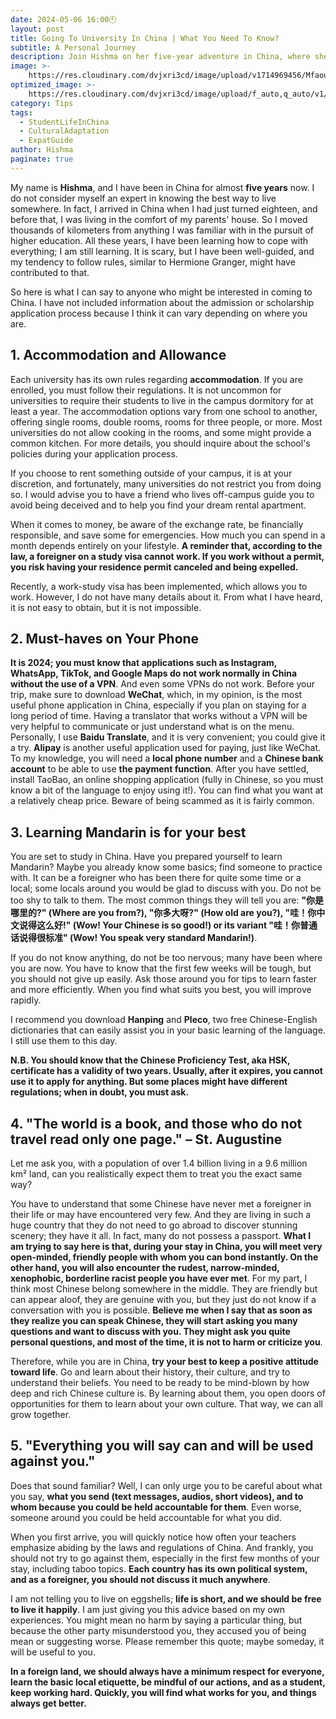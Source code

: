 ```yaml
---
date: 2024-05-06 16:00🕙
layout: post
title: Going To University In China | What You Need To Know?
subtitle: A Personal Journey
description: Join Hishma on her five-year adventure in China, where she shares practical advice and personal experiences for students studying abroad. From navigating dorm life to mastering Mandarin, this guide offers valuable insights for anyone considering higher education in China. Whether you’re a curious traveler or a future student, Hishma’s story sheds light on the challenges and joys of living and learning in a foreign land.
image: >-
    https://res.cloudinary.com/dvjxri3cd/image/upload/v1714969456/Mfaouzia/students-1807505_krdvdu.jpg
optimized_image: >-
    https://res.cloudinary.com/dvjxri3cd/image/upload/f_auto,q_auto/v1/Mfaouzia/students-1807505_krdvdu
category: Tips 
tags:
  - StudentLifeInChina
  - CulturalAdaptation
  - ExpatGuide
author: Hishma
paginate: true
---
```

  My name is **Hishma**, and I have been in China for almost **five years** now. I do not consider myself an expert in knowing the best way to live somewhere. In fact, I arrived in China when I had just turned eighteen, and before that, I was living in the comfort of my parents' house. So I moved thousands of kilometers from anything I was familiar with in the pursuit of higher education. All these years, I have been learning how to cope with everything; I am still learning. It is scary, but I have been well-guided, and my tendency to follow rules, similar to Hermione Granger, might have contributed to that.

  So here is what I can say to anyone who might be interested in coming to China. I have not included information about the admission or scholarship application process because I think it can vary depending on where you are.

## 1. Accommodation and Allowance
  Each university has its own rules regarding **accommodation**. If you are enrolled, you must follow their regulations. It is not uncommon for universities to require their students to live in the campus dormitory for at least a year. The accommodation options vary from one school to another, offering single rooms, double rooms, rooms for three people, or more. Most universities do not allow cooking in the rooms, and some might provide a common kitchen. For more details, you should inquire about the school's policies during your application process.

  If you choose to rent something outside of your campus, it is at your discretion, and fortunately, many universities do not restrict you from doing so. I would advise you to have a friend who lives off-campus guide you to avoid being deceived and to help you find your dream rental apartment.

  When it comes to money, be aware of the exchange rate, be financially responsible, and save some for emergencies. How much you can spend in a month depends entirely on your lifestyle. **A reminder that, according to the law, a foreigner on a study visa cannot work. If you work without a permit, you risk having your residence permit canceled and being expelled.**

  Recently, a work-study visa has been implemented, which allows you to work. However, I do not have many details about it. From what I have heard, it is not easy to obtain, but it is not impossible.

## 2. Must-haves on Your Phone
  **It is 2024; you must know that applications such as Instagram, WhatsApp, TikTok, and Google Maps do not work normally in China without the use of a VPN**. And even some VPNs do not work. Before your trip, make sure to download **WeChat**, which, in my opinion, is the most useful phone application in China, especially if you plan on staying for a long period of time. Having a translator that works without a VPN will be very helpful to communicate or just understand what is on the menu. Personally, I use **Baidu Translate**, and it is very convenient; you could give it a try. **Alipay** is another useful application used for paying, just like WeChat. To my knowledge, you will need a **local phone number** and a **Chinese bank account** to be able to use **the payment function**. After you have settled, install TaoBao, an online shopping application (fully in Chinese, so you must know a bit of the language to enjoy using it!). You can find what you want at a relatively cheap price. Beware of being scammed as it is fairly common.

## 3. Learning Mandarin is for your best
  You are set to study in China. Have you prepared yourself to learn Mandarin? Maybe you already know some basics; find someone to practice with. It can be a foreigner who has been there for quite some time or a local; some locals around you would be glad to discuss with you. Do not be too shy to talk to them. The most common things they will tell you are: **"你是哪里的?" (Where are you from?), "你多大呀?" (How old are you?), "哇！你中文说得这么好!" (Wow! Your Chinese is so good!) or its variant "哇！你普通话说得很标准" (Wow! You speak very standard Mandarin!)**.

  If you do not know anything, do not be too nervous; many have been where you are now. You have to know that the first few weeks will be tough, but you should not give up easily. Ask those around you for tips to learn faster and more efficiently. When you find what suits you best, you will improve rapidly.

  I recommend you download **Hanping** and **Pleco**, two free Chinese-English dictionaries that can easily assist you in your basic learning of the language. I still use them to this day.

**N.B. You should know that the Chinese Proficiency Test, aka HSK, certificate has a validity of two years. Usually, after it expires, you cannot use it to apply for anything. But some places might have different regulations; when in doubt, you must ask.**

## 4. "The world is a book, and those who do not travel read only one page." – St. Augustine
  Let me ask you, with a population of over 1.4 billion living in a 9.6 million km² land, can you realistically expect them to treat you the exact same way?

  You have to understand that some Chinese have never met a foreigner in their life or may have encountered very few. And they are living in such a huge country that they do not need to go abroad to discover stunning scenery; they have it all. In fact, many do not possess a passport. **What I am trying to say here is that, during your stay in China, you will meet very open-minded, friendly people with whom you can bond instantly. On the other hand, you will also encounter the rudest, narrow-minded, xenophobic, borderline racist people you have ever met**. For my part, I think most Chinese belong somewhere in the middle. They are friendly but can appear aloof, they are genuine with you, but they just do not know if a conversation with you is possible. **Believe me when I say that as soon as they realize you can speak Chinese, they will start asking you many questions and want to discuss with you. They might ask you quite personal questions, and most of the time, it is not to harm or criticize you**.

  Therefore, while you are in China, **try your best to keep a positive attitude toward life**. Go and learn about their history, their culture, and try to understand their beliefs. You need to be ready to be mind-blown by how deep and rich Chinese culture is. By learning about them, you open doors of opportunities for them to learn about your own culture. That way, we can all grow together.

## 5. "Everything you will say can and will be used against you."
  Does that sound familiar? Well, I can only urge you to be careful about what you say, **what you send (text messages, audios, short videos), and to whom because you could be held accountable for them**. Even worse, someone around you could be held accountable for what you did.

  When you first arrive, you will quickly notice how often your teachers emphasize abiding by the laws and regulations of China. And frankly, you should not try to go against them, especially in the first few months of your stay, including taboo topics. **Each country has its own political system, and as a foreigner, you should not discuss it much anywhere**.

  I am not telling you to live on eggshells; **life is short, and we should be free to live it happily**. I am just giving you this advice based on my own experiences. You might mean no harm by saying a particular thing, but because the other party misunderstood you, they accused you of being mean or suggesting worse. Please remember this quote; maybe someday, it will be useful to you.

  **In a foreign land, we should always have a minimum respect for everyone, learn the basic local etiquette, be mindful of our actions, and as a student, keep working hard. Quickly, you will find what works for you, and things always get better.**
